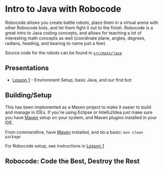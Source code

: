 # Intro to Java with Robocode

Robocode allows you create battle robots, place them in a virtual arena with other
Robocode bots, and let them fight it out to the finish.  Robocode is a great intro to Java coding concepts,
and allows for teaching a lot of interesting math concepts as well (coordinate plane, angles, degrees, radians,
heading, and bearing to name just a few).

Source code for the robots can be found in [``src/main/java``](https://github.com/rvacoderdojo/lessons/tree/master/java-with-robocode/src/main/java)

## Presentations
- [Lesson 1](http://goo.gl/7ICTZ1) - Environment Setup, basic Java, and our first bot

## Building/Setup
This has been implemented as a Maven project to make it easier to build and manage in IDEs.  If you're using Eclipse
or IntelliJ/Idea just make sure you have [Maven](http://maven.apache.org/) setup on your system, and Maven plugins installed
in your IDE.

From commandline, have [Maven](http://maven.apache.org/) installed, and do a basic: ``mvn clean package``

For Robocode setup, see instructions in [Lesson 1](http://goo.gl/7ICTZ1)

## Robocode: Code the Best, Destroy the Rest

